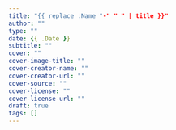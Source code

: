 ```yaml
---
title: "{{ replace .Name "-" " " | title }}"
author: ""
type: ""
date: {{ .Date }}
subtitle: ""
cover: ""
cover-image-title: ""
cover-creator-name: ""
cover-creator-url: ""
cover-source: ""
cover-license: ""
cover-license-url: ""
draft: true
tags: []
---
```

